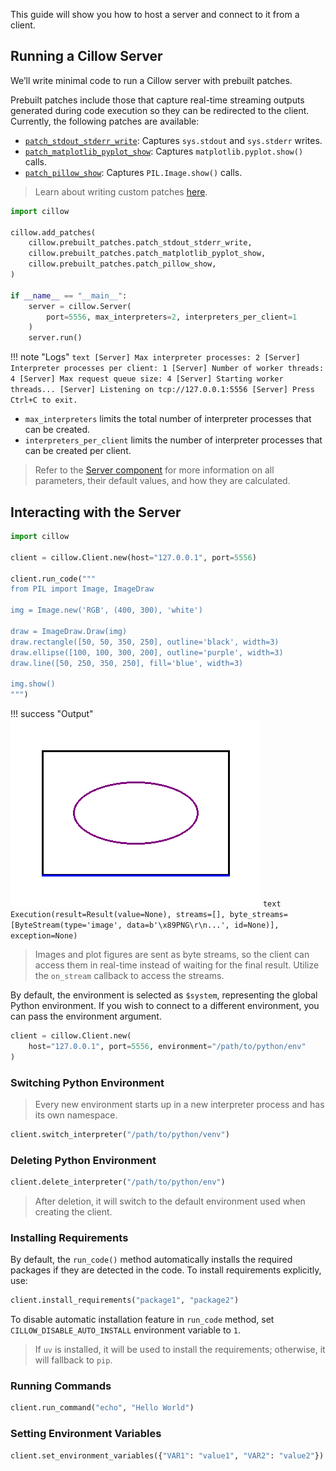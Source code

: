 This guide will show you how to host a server and connect to it from a client.

## Running a Cillow Server

We’ll write minimal code to run a Cillow server with prebuilt patches.

Prebuilt patches include those that capture real-time streaming outputs generated during code execution so they can be redirected to the client. Currently, the following patches are available:

- [`patch_stdout_stderr_write`](../sdk_reference/prebuilt_patches.md#patch_stdout_stderr_write): Captures `sys.stdout` and `sys.stderr` writes.
- [`patch_matplotlib_pyplot_show`](../sdk_reference/prebuilt_patches.md#patch_matplotlib_pyplot_show): Captures `matplotlib.pyplot.show()` calls.
- [`patch_pillow_show`](../sdk_reference/prebuilt_patches.md#patch_pillow_show): Captures `PIL.Image.show()` calls.

> Learn about writing custom patches [here](./custom_patches.md).

```python
import cillow

cillow.add_patches(
    cillow.prebuilt_patches.patch_stdout_stderr_write,
    cillow.prebuilt_patches.patch_matplotlib_pyplot_show,
    cillow.prebuilt_patches.patch_pillow_show,
)

if __name__ == "__main__":
    server = cillow.Server(
        port=5556, max_interpreters=2, interpreters_per_client=1
    )
    server.run()
```

!!! note "Logs"
    ```text
    [Server] Max interpreter processes: 2
    [Server] Interpreter processes per client: 1
    [Server] Number of worker threads: 4
    [Server] Max request queue size: 4
    [Server] Starting worker threads...
    [Server] Listening on tcp://127.0.0.1:5556
    [Server] Press Ctrl+C to exit.
    ```

- `max_interpreters` limits the total number of interpreter processes that can be created.
- `interpreters_per_client` limits the number of interpreter processes that can be created per client.

> Refer to the [Server component](../sdk_reference/server.md) for more information on all parameters, their default values, and how they are calculated.

## Interacting with the Server

```python
import cillow

client = cillow.Client.new(host="127.0.0.1", port=5556)

client.run_code("""
from PIL import Image, ImageDraw

img = Image.new('RGB', (400, 300), 'white')

draw = ImageDraw.Draw(img)
draw.rectangle([50, 50, 350, 250], outline='black', width=3)
draw.ellipse([100, 100, 300, 200], outline='purple', width=3)
draw.line([50, 250, 350, 250], fill='blue', width=3)

img.show()
""")
```

!!! success "Output"
    ![output](../assets/using_cillow_output_1.png)
    ```text
    Execution(result=Result(value=None), streams=[], byte_streams=[ByteStream(type='image', data=b'\x89PNG\r\n...', id=None)], exception=None)
    ```

> Images and plot figures are sent as byte streams, so the client can access them in real-time instead of waiting for the final result. Utilize the `on_stream` callback to access the streams.

By default, the environment is selected as `$system`, representing the global Python environment. If you wish to connect to a different environment, you can pass the environment argument.

```python
client = cillow.Client.new(
    host="127.0.0.1", port=5556, environment="/path/to/python/env"
)
```

### Switching Python Environment

> Every new environment starts up in a new interpreter process and has its own namespace.

```python
client.switch_interpreter("/path/to/python/venv")
```

### Deleting Python Environment

```python
client.delete_interpreter("/path/to/python/env")
```

> After deletion, it will switch to the default environment used when creating the client.

### Installing Requirements

By default, the `run_code()` method automatically installs the required packages if they are detected in the code. To install requirements explicitly, use:

```python
client.install_requirements("package1", "package2")
```

To disable automatic installation feature in `run_code` method, set `CILLOW_DISABLE_AUTO_INSTALL` environment variable to `1`.

> If `uv` is installed, it will be used to install the requirements; otherwise, it will fallback to `pip`.

### Running Commands

```python
client.run_command("echo", "Hello World")
```

### Setting Environment Variables

```python
client.set_environment_variables({"VAR1": "value1", "VAR2": "value2"})
```
